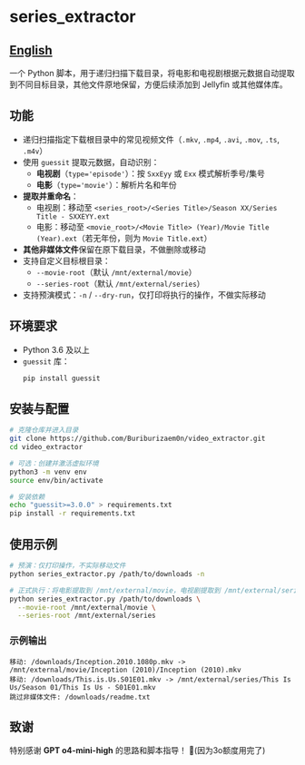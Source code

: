 # series_extractor
[English](https://github.com/Buriburizaem0n/video_extractor/blob/main/readme_en.md)
---
一个 Python 脚本，用于递归扫描下载目录，将电影和电视剧根据元数据自动提取到不同目标目录，其他文件原地保留，方便后续添加到 Jellyfin 或其他媒体库。

## 功能

- 递归扫描指定下载根目录中的常见视频文件（`.mkv`, `.mp4`, `.avi`, `.mov`, `.ts`, `.m4v`）
- 使用 `guessit` 提取元数据，自动识别：
  - **电视剧**（`type='episode'`）：按 `SxxEyy` 或 `Exx` 模式解析季号/集号
  - **电影**（`type='movie'`）：解析片名和年份
- **提取并重命名**：
  - 电视剧：移动至 `<series_root>/<Series Title>/Season XX/Series Title - SXXEYY.ext`
  - 电影：移动至 `<movie_root>/<Movie Title> (Year)/Movie Title (Year).ext`（若无年份，则为 `Movie Title.ext`）
- **其他非媒体文件**保留在原下载目录，不做删除或移动
- 支持自定义目标根目录：
  - `--movie-root`（默认 `/mnt/external/movie`）
  - `--series-root`（默认 `/mnt/external/series`）
- 支持预演模式：`-n` / `--dry-run`，仅打印将执行的操作，不做实际移动

## 环境要求

- Python 3.6 及以上
- `guessit` 库：
  ```bash
  pip install guessit
  ```

## 安装与配置

```bash
# 克隆仓库并进入目录
git clone https://github.com/Buriburizaem0n/video_extractor.git
cd video_extractor

# 可选：创建并激活虚拟环境
python3 -m venv env
source env/bin/activate

# 安装依赖
echo "guessit>=3.0.0" > requirements.txt
pip install -r requirements.txt
```

## 使用示例

```bash
# 预演：仅打印操作，不实际移动文件
python series_extractor.py /path/to/downloads -n

# 正式执行：将电影提取到 /mnt/external/movie，电视剧提取到 /mnt/external/series
python series_extractor.py /path/to/downloads \
  --movie-root /mnt/external/movie \
  --series-root /mnt/external/series
```

### 示例输出

```
移动: /downloads/Inception.2010.1080p.mkv -> /mnt/external/movie/Inception (2010)/Inception (2010).mkv
移动: /downloads/This.is.Us.S01E01.mkv -> /mnt/external/series/This Is Us/Season 01/This Is Us - S01E01.mkv
跳过非媒体文件: /downloads/readme.txt
```

## 致谢

特别感谢 **GPT o4-mini-high** 的思路和脚本指导！ 🎉(因为3o额度用完了)
